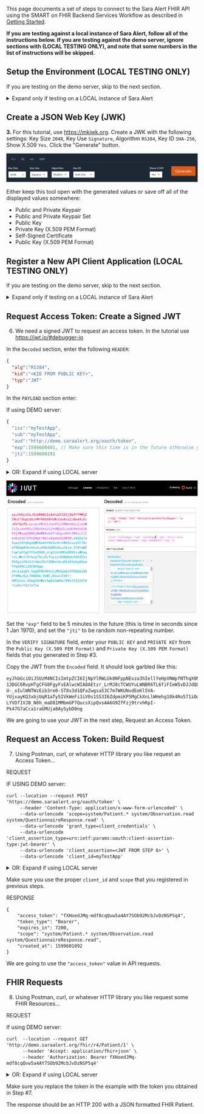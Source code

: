 This page documents a set of steps to connect to the Sara Alert FHIR API using the SMART on FHIR Backend Services Workflow as described in  [Getting Started](https://github.com/SaraAlert/SaraAlert/wiki/API-Getting-Started#smart-on-fhir-backend-services-workflow).

**If you are testing against a local instance of Sara Alert, follow all of the instructions below. If you are testing against the demo server, ignore sections with (LOCAL TESTING ONLY), and note that some numbers in the list of instructions will be skipped.**

## Setup the Environment (LOCAL TESTING ONLY)
If you are testing on the demo server, skip to the next section.
<details>
<summary>Expand only if testing on a LOCAL instance of Sara Alert</summary>

**1.** Clone and run Sara Alert following the steps in the [README](https://github.com/SaraAlert/SaraAlert/blob/master/README.md) for local setup. Make sure to have the database, Redis, and Sidekiq running for the full experience. At a minimum, the database and Redis need to be running.
**2.** Optionally, connect to the database to query some of the tables as we go through the workflow using `mysql --user=disease_trakker`
</details>

## Create a JSON Web Key (JWK)

**3.** For this tutorial, use https://mkjwk.org. Create a JWK with the following settings: Key Size `2048`, Key Use `Signature`, Algorithm `RS384`, Key ID `SHA-256`, Show X.509 `Yes`. Click the "Generate" button.

![mkjwk example](https://github.com/SaraAlert/saraalert-fhir-ig/blob/master/wiki/mkjwk.png)

Either keep this tool open with the generated values or save off all of the displayed values somewhere:
- Public and Private Keypair
- Public and Private Keypair Set
- Public Key
- Private Key (X.509 PEM Format)
- Self-Signed Certificate
- Public Key (X.509 PEM Format)

## Register a New API Client Application (LOCAL TESTING ONLY)
If you are testing on the demo server, skip to the next section.
<details>
<summary>Expand only if testing on a LOCAL instance of Sara Alert</summary>

**4.** Run the `admin:create_oauth_app_for_backend_services_workflow` rake task to both create a new "shadow user" to be used by this new application when creating/updating records, and to create the new OAuth application as well. This rake task requires that you first set an environment variable called `API_FILE_PATH` to the path of a json file that contains needed data. 

For example, if there is a file named `api_data.json` that looks like the following:
```
{
  "app_name": "test-m2m-app",
  "email":  "testapp@example.com",
  "jurisdiction_path": "USA",
  "public_key_set": {
    "keys": [<PUBLIC_KEY>]
  },
  "scopes": "system/Patient.* system/Observation.read system/QuestionnaireResponse.read user/Patient.* user/Observation.read user/QuestionnaireResponse.read",
  "redirect_uri": "urn:ietf:wg:oauth:2.0:oob"
}
```
You can then set the environment variable:
```
export API_FILE_PATH="path/to/api_data.json"
```

and then run the rake task. 
```
bundle exec rake admin:create_oauth_app_for_backend_services_workflow
```

You will see the Client ID of the shadow user and OAuth Application as part of the output:
```
Successfully created user with ID <GENERATED_USER_ID> and email testapp@example.com!
Successfully created user with OAuth Application!
Client ID: <GENERATED_CLIENT_ID>
```

**6.** OPTIONAL: Verify the application was properly registered by querying the database.

```
mysql> select * from oauth_applications;
+----+-----------+--------------------+-----------------------+--------------------------------+-----------------------------------+--------------+----------------------------+----------------------------+---------------------+-----------------+
| id | name      | uid                | secret                | redirect_uri                   | scopes                            | confidential | created_at                 | updated_at                 | public_key_set      | jurisdiction_id |
+----+-----------+--------------------+-----------------------+--------------------------------+-----------------------------------+--------------+----------------------------+----------------------------+---------------------+-----------------+
|  1 | demo      | demo-oauth-app-uid | demo-oauth-app-secret | http://localhost:4000/redirect | user/Patient.*                    |            1 | 2020-06-02 13:22:47.550013 | 2020-06-02 13:22:47.550013 | NULL                |            NULL |
|    |           |                    |                       |                                | user/Observation.read             |              |                            |                            |                     |                 |
|    |           |                    |                       |                                | user/QuestionnaireResponse.read   |              |                            |                            |                     |                 |
|  4 | myTestApp | myTestApp          | <ABRIDGED>            | urn:ietf:wg:oauth:2.0:oob      | system/Patient.*                  |            1 | 2020-09-08 20:15:11.183139 | 2020-09-08 20:15:11.183139 | ---keys: <ABRIDGED> |               1 |
|    |           |                    |                       |                                | system/Observation.read           |              |                            |                            |                     |                 |
|    |           |                    |                       |                                | system/QuestionnaireResponse.read |              |                            |                            |                     |                 |
+----+-----------+--------------------+-----------------------+--------------------------------+-----------------------------------+--------------+----------------------------+----------------------------+---------------------+-----------------+
2 rows in set (0.00 sec)

```
</details>

## Request Access Token: Create a Signed JWT

6. We need a signed JWT to request an access token. In the tutorial use https://jwt.io/#debugger-io

In the `Decoded` section, enter the following `HEADER`:

```json
{
  "alg":"RS384",
  "kid":"<KID FROM PUBLIC KEY>",
  "typ":"JWT"
}
```

In the `PAYLOAD` section enter:

If using DEMO server:
```javascript
{
  "iss":"myTestApp",
  "sub":"myTestApp",
  "aud":"http://demo.saraalert.org/oauth/token",
  "exp":1599600491, // Make sure this time is in the future otherwise you will see a SignatureExpired error
  "jti":1599600191
}
```

<details>
<summary> OR: Expand if using LOCAL server</summary>

```javascript
{
  "iss":"myTestApp",
  "sub":"myTestApp",
  "aud":"http://localhost:3000/oauth/token",
  "exp":1599600491, // Make sure this time is in the future otherwise you will see a SignatureExpired error
  "jti":1599600191
}
```

</details>

![jwt.io example](https://github.com/SaraAlert/saraalert-fhir-ig/blob/master/wiki/jwtio.png)

Set the `"exp"` field to be 5 minutes in the future (this is time in seconds since 1 Jan 1970), and set the `"jti"` to be random non-repeating number.

In the `VERIFY SIGNATURE` field, enter your `PUBLIC KEY` and `PRIVATE KEY` from the `Public Key (X.509 PEM Format)` and `Private Key (X.509 PEM Format)` fields that you generated in Step #3.

Copy the JWT from the `Encoded` field. It should look garbled like this:

```
eyJhbGciOiJSUzM4NCIsImtpZCI6IjNpYlRWLUk0NFppNExza3hIellYeHpVNWpfNThqX0NxRzJiY3lKT0Z1bnciLCJ0eXAiOiJKV1QifQ.eyJpc3MiOiJteVRlc3RBcHAiLCJzdWIiOiJteVRlc3RBcHAiLCJhdWQiOiJodHRwOi8vbG9jYWxob3N0OjMwMDAvb2F1dGgvdG9rZW4iLCJleHAiOjE1OTk2MDA0OTEsImp0aSI6MTU5OTYwMDE5MX0.OljK-13DGC6RvpHTgCFG0FgyFsEAlwcWIA8AEtzr_LrMJ8cTCWUYuLWNBR6TL6fiFIeW5vDJJdQ8zDUZC_rOMN-U-_oIulWNTWzEib3re0-ST8s3d1QFaZwgsa53C7m7WKUNvdEoKl5VA-YUjxayKQ3xbjUqR1aTy5IVkWeFi3iV0s1S53I6ZdpmiKP5MgCkXnLlWHehg10k4Ro571iOd54cphsrDueiCQBF7P88CoWsrV3uUhFnFSBR53JHWzYDX3-LYVDf1VJB_N8h_maD81MMbmGP7QucsXipQvsAA6G9ZfFzj9trvhRpI-Pk47G7aCca1raGMUja8AySybD0ng
```

We are going to use your JWT in the next step, Request an Access Token.

## Request an Access Token: Build Request

7. Using Postman, curl, or whatever HTTP library you like request an Access Token...

REQUEST

IF USING DEMO server:
```
curl --location --request POST 'https://demo.saraalert.org/oauth/token' \
     --header 'Content-Type: application/x-www-form-urlencoded' \
     --data-urlencode 'scope=system/Patient.* system/Observation.read system/QuestionnaireResponse.read' \
     --data-urlencode 'grant_type=client_credentials' \
     --data-urlencode 'client_assertion_type=urn:ietf:params:oauth:client-assertion-type:jwt-bearer' \
     --data-urlencode 'client_assertion=<JWT FROM STEP 6>' \
     --data-urlencode 'client_id=myTestApp'
```

<details>
<summary> OR: Expand if using LOCAL server</summary>

```
curl --location --request POST 'http://localhost:3000/oauth/token' \
     --header 'Content-Type: application/x-www-form-urlencoded' \
     --data-urlencode 'scope=system/Patient.* system/Observation.read system/QuestionnaireResponse.read' \
     --data-urlencode 'grant_type=client_credentials' \
     --data-urlencode 'client_assertion_type=urn:ietf:params:oauth:client-assertion-type:jwt-bearer' \
     --data-urlencode 'client_assertion=<JWT FROM STEP 6>' \
     --data-urlencode 'client_id=myTestApp'
```
</details>

Make sure you use the proper `client_id` and `scope` that you registered in previous steps.

RESPONSE
```
{
    "access_token": "fXHoedJMq-mdf8cqQvw5a4AY7SOb92McbJvDzNSP5q4",
    "token_type": "Bearer",
    "expires_in": 7200,
    "scope": "system/Patient.* system/Observation.read system/QuestionnaireResponse.read",
    "created_at": 1599601092
}
```
We are going to use the `"access_token"` value in API requests.

## FHIR Requests

8. Using Postman, curl, or whatever HTTP library you like request some FHIR Resources...

REQUEST

If using DEMO server:
```
curl  --location --request GET 'http://demo.saraalert.org/fhir/r4/Patient/1' \
      --header 'Accept: application/fhir+json' \
      --header 'Authorization: Bearer fXHoedJMq-mdf8cqQvw5a4AY7SOb92McbJvDzNSP5q4'
```

<details>
<summary>OR: Expand if using LOCAL server</summary>

```
curl  --location --request GET 'http://localhost:3000/fhir/r4/Patient/1' \
      --header 'Accept: application/fhir+json' \
      --header 'Authorization: Bearer fXHoedJMq-mdf8cqQvw5a4AY7SOb92McbJvDzNSP5q4'
```
</details>

Make sure you replace the token in the example with the token you obtained in Step #7.

The response should be an HTTP 200 with a JSON formatted FHIR Patient.